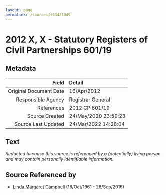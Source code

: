 ```yaml
---
layout: page
permalink: /sources/s33421049
---
```


# 2012 X, X - Statutory Registers of Civil Partnerships 601/19

## Metadata

Field | Detail
---:|:---
Original Document Date | 16/Apr/2012
Responsible Agency | Registrar General
References | 2012 CP 601/19
Source Created | 24/May/2020 23:59:23
Source Last Updated | 24/Mar/2022 14:28:04

## Text

_Redacted because this source is referenced by a (potentially) living person and may contain personally identifiable information._

## Source Referenced by

* [Linda Margaret Campbell](../people/@76650284@-linda-margaret-campbell-b1961-10-16-d2016-9-28.md) (16/Oct/1961 - 28/Sep/2016)
